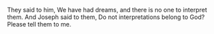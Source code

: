 They said to him, We have had dreams, and there is no one to interpret them. And Joseph said to them, Do not interpretations belong to God? Please tell them to me.
